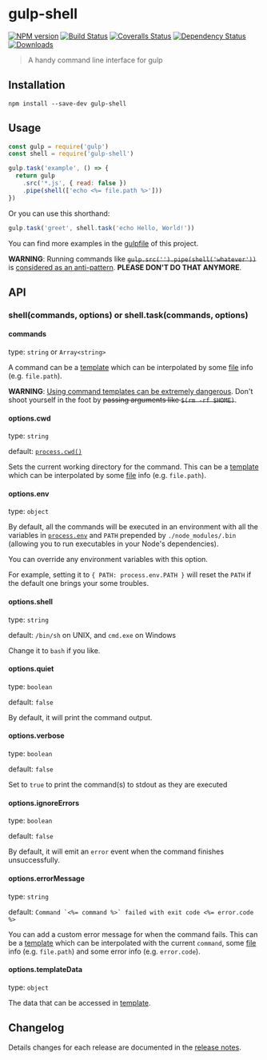 # gulp-shell

[![NPM version](https://img.shields.io/npm/v/gulp-shell.svg)](https://npmjs.org/package/gulp-shell)
[![Build Status](https://img.shields.io/travis/sun-zheng-an/gulp-shell/master.svg)](https://travis-ci.org/sun-zheng-an/gulp-shell)
[![Coveralls Status](https://img.shields.io/coveralls/sun-zheng-an/gulp-shell/master.svg)](https://coveralls.io/r/sun-zheng-an/gulp-shell)
[![Dependency Status](https://img.shields.io/david/sun-zheng-an/gulp-shell.svg)](https://david-dm.org/sun-zheng-an/gulp-shell)
[![Downloads](https://img.shields.io/npm/dm/gulp-shell.svg)](https://npmjs.org/package/gulp-shell)

> A handy command line interface for gulp

## Installation

```shell
npm install --save-dev gulp-shell
```

## Usage

```js
const gulp = require('gulp')
const shell = require('gulp-shell')

gulp.task('example', () => {
  return gulp
    .src('*.js', { read: false })
    .pipe(shell(['echo <%= file.path %>']))
})
```

Or you can use this shorthand:

```js
gulp.task('greet', shell.task('echo Hello, World!'))
```

You can find more examples in the [gulpfile](https://github.com/sun-zheng-an/gulp-shell/blob/master/gulpfile.ts) of this project.

**WARNING**: Running commands like ~~`gulp.src('').pipe(shell('whatever'))`~~ is [considered as an anti-pattern](https://github.com/sun-zheng-an/gulp-shell/issues/55). **PLEASE DON'T DO THAT ANYMORE**.

## API

### shell(commands, options) or shell.task(commands, options)

#### commands

type: `string` or `Array<string>`

A command can be a [template][] which can be interpolated by some [file][] info (e.g. `file.path`).

**WARNING**: [Using command templates can be extremely dangerous](https://github.com/sun-zheng-an/gulp-shell/issues/83). Don't shoot yourself in the foot by ~~passing arguments like `$(rm -rf $HOME)`~~.

#### options.cwd

type: `string`

default: [`process.cwd()`](http://nodejs.org/api/process.html#process_process_cwd)

Sets the current working directory for the command. This can be a [template][] which can be interpolated by some [file][] info (e.g. `file.path`).

#### options.env

type: `object`

By default, all the commands will be executed in an environment with all the variables in [`process.env`](http://nodejs.org/api/process.html#process_process_env) and `PATH` prepended by `./node_modules/.bin` (allowing you to run executables in your Node's dependencies).

You can override any environment variables with this option.

For example, setting it to `{ PATH: process.env.PATH }` will reset the `PATH` if the default one brings your some troubles.

#### options.shell

type: `string`

default: `/bin/sh` on UNIX, and `cmd.exe` on Windows

Change it to `bash` if you like.

#### options.quiet

type: `boolean`

default: `false`

By default, it will print the command output.

#### options.verbose

type: `boolean`

default: `false`

Set to `true` to print the command(s) to stdout as they are executed

#### options.ignoreErrors

type: `boolean`

default: `false`

By default, it will emit an `error` event when the command finishes unsuccessfully.

#### options.errorMessage

type: `string`

default: `` Command `<%= command %>` failed with exit code <%= error.code %> ``

You can add a custom error message for when the command fails.
This can be a [template][] which can be interpolated with the current `command`, some [file][] info (e.g. `file.path`) and some error info (e.g. `error.code`).

#### options.templateData

type: `object`

The data that can be accessed in [template][].

[template]: http://lodash.com/docs#template
[file]: https://github.com/wearefractal/vinyl

## Changelog

Details changes for each release are documented in the [release notes](https://github.com/sun-zheng-an/gulp-shell/releases).
